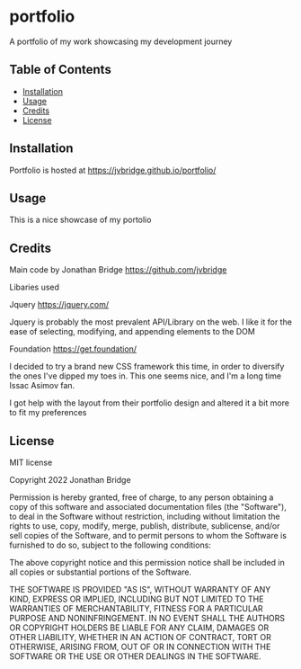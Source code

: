 # portfolio
A portfolio of my work showcasing my development journey


## Table of Contents

 * [Installation](#installation) 
 * [Usage](#usage)
 * [Credits](#credits)
 * [License](#license)

## Installation

Portfolio is hosted at https://jvbridge.github.io/portfolio/

## Usage

This is a nice showcase of my portolio

## Credits

Main code by Jonathan Bridge https://github.com/jvbridge

Libaries used


Jquery https://jquery.com/

Jquery is probably the most prevalent API/Library on the web. I like it for the
ease of selecting, modifying, and appending elements to the DOM

Foundation https://get.foundation/

I decided to try a brand new CSS framework this time, in order to diversify the
ones I've dipped my toes in. This one seems nice, and I'm a long time Issac 
Asimov fan. 

I got help with the layout from their portfolio design and altered it a bit more
to fit my preferences

## License

MIT license

Copyright 2022 Jonathan Bridge

Permission is hereby granted, free of charge, to any person obtaining a copy of this software and associated documentation files (the "Software"), to deal in the Software without restriction, including without limitation the rights to use, copy, modify, merge, publish, distribute, sublicense, and/or sell copies of the Software, and to permit persons to whom the Software is furnished to do so, subject to the following conditions:

The above copyright notice and this permission notice shall be included in all copies or substantial portions of the Software.

THE SOFTWARE IS PROVIDED "AS IS", WITHOUT WARRANTY OF ANY KIND, EXPRESS OR IMPLIED, INCLUDING BUT NOT LIMITED TO THE WARRANTIES OF MERCHANTABILITY, FITNESS FOR A PARTICULAR PURPOSE AND NONINFRINGEMENT. IN NO EVENT SHALL THE AUTHORS OR COPYRIGHT HOLDERS BE LIABLE FOR ANY CLAIM, DAMAGES OR OTHER LIABILITY, WHETHER IN AN ACTION OF CONTRACT, TORT OR OTHERWISE, ARISING FROM, OUT OF OR IN CONNECTION WITH THE SOFTWARE OR THE USE OR OTHER DEALINGS IN THE SOFTWARE.